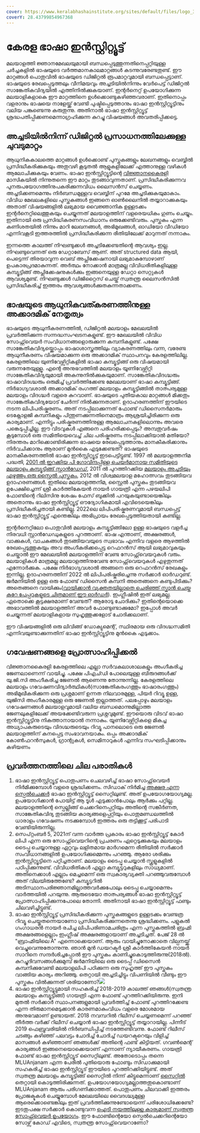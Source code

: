 ```yaml
---
cover: https://www.keralabhashainstitute.org/sites/default/files/logo_3_0.png
coverY: 28.43799854967368
---
```


# കേരള ഭാഷാ ഇൻസ്റ്റിറ്റ്യൂട്ട്



മലയാളത്തി ജ്ഞാനമേഖലയുമായി ബന്ധപ്പെടുത്തുന്നതിനെപ്പറ്റിയുള്ള ചർച്ചകളിൽ ഭാഷയുടെ വർത്തമാനകാലമാറ്റങ്ങൾ കടന്നുവരേണ്ടതുണ്ട്. ഈ മാറ്റങ്ങൾ പൊതുവിൽ ഭാഷയുടെ ഡിജിറ്റൽ രൂപമാറ്റവുമായി ബന്ധപ്പെട്ടാണ്. ഭാഷയുടെ രേഖപ്പെടുത്തലും വീനിമയവും അച്ചടിയിൽനിന്നും വേർപെട്ട് ഡിജിറ്റൽ സാങ്കേതികവിദ്യയിൽ എത്തിനിൽക്കുകയാണ്. ഇന്റർനെറ്റ് ഉപയോഗിക്കുന്ന മലയാളികളാകെ ഈ മാറ്റത്തിനെ ഉൾക്കൊണ്ടുകഴിഞ്ഞവരാണ്. ഇതിനൊപ്പം വളരാനും ഭാഷയെ നാളേയ്ക്ക് വേണ്ടി പുഷ്ടിപ്പെടുത്താനും ഭാഷാ ഇൻസ്റ്റിറ്റ്യൂട്ടിനും വലിയ പങ്കുണ്ടെന്നു കരുതുന്നു. അതിനാൽ ഭാഷാ ഇൻസ്റ്റിറ്റ്യൂട്ട് ശ്രദ്ധപതിപ്പിക്കണമെന്നാഗ്രഹിക്കുന്ന കുറച്ചു വിഷയങ്ങൾ അവതരിപ്പിക്കട്ടെ.

## അച്ചടിയിൽനിന്ന് ഡിജിറ്റൽ പ്രസാധനത്തിലേക്കുള്ള ചുവടുമാറ്റം

ആധുനികകാലത്തെ മാറ്റങ്ങൾ ഉൾക്കൊണ്ട് പുസ്തകങ്ങളും ലേഖനങ്ങളും വെബ്ബിൽ പ്രസിദ്ധീകരിക്കുകയും അതുവഴി കൂടുതൽ ആളുകളിലേക്ക് എത്താനുള്ള വഴികൾ ആലോചിക്കുകയും വേണം. ഭാഷാ ഇൻസ്റ്റിറ്റ്യൂട്ടിന്റെ [വിജ്ഞാനകൈരളി](https://www.keralabhashainstitute.org/node/173) മാസികയിൽ നിന്നുതന്നെ ഈ മാറ്റം തുടങ്ങാവുന്നതാണ്. പ്രസിദ്ധീകരിക്കുന്നവ പുനരുപയോഗത്തിനുപകരിക്കുന്നവിധം ലൈസൻസ് ചെയ്യണം. അച്ചടിക്കണമെന്നും നിർബന്ധമുള്ളവ വെബ്ബിന് പുറമേ അച്ചടിക്കുകയുമാകാം. വിവിധ മേഖലകളിലെ പുസ്തകങ്ങൾ ഇങ്ങനെ ഓൺലൈനിൽ തയ്യാറാക്കുകയും അതാത് വിഷയങ്ങളിൽ ലഭ്യമായ വൈജ്ഞാനിക ഉള്ളടക്കം ഇന്റർനെറ്റിലെത്തുകയും ചെയ്യുന്നത് മലയാളത്തിന് വളരെയധികം ഗുണം ചെയ്യും. ഇതിനായി ഒരു പ്രസിദ്ധികരണസംവിധാനം ഒരുക്കേണ്ടിവരും. പുസ്തകം എന്ന കണിശതയിൽ നിന്നും മാറി ലേഖനങ്ങൾ, അഭിമുഖങ്ങൾ, ഓഡിയോ വീഡിയോ എന്നിവകൂടി ഇത്തരത്തിൽ പ്രസിദ്ധീകരിക്കുന്ന രീതിയിലേക്ക് മാറുന്നത് നന്നാകും.

ഇന്നത്തെ കാലത്ത് നിഘണ്ടുക്കൾ അച്ചടിക്കേണ്ടതിന്റെ ആവശ്യം ഇല്ല. നിഘണ്ടുവെന്നത് ഒരു ഡേറ്റാബേസ് ആണ്. അത് structured data ആയി, പെട്ടെന്ന് തിരയാവുന്ന വെബ് അപ്ലിക്കേഷനായി ലഭ്യമാകുമ്പോഴാണ് ഉപകാരപ്രദമാകുന്നത്. അർത്ഥം നോക്കാൻ മാത്രമല്ല വിവിധരീതികളിലുള്ള കമ്പ്യൂട്ടിങ്ങ് അപ്ലിക്കേഷനുകൾക്കും ഇങ്ങനെയുള്ള ഡേറ്റാ സെറ്റുകൾ ആവശ്യമുണ്ട്. നിഘണ്ടുക്കൾ ഡിജിറ്റൈസ് ചെയ്ത് സ്വതന്ത്ര ലൈസൻസിൽ പ്രസിദ്ധീകരിച്ച് ഇത്തരം ആവശ്യങ്ങൾക്കുതകുന്നതാക്കണം.

## ഭാഷയുടെ ആധുനികവത്കരണത്തിനുള്ള അക്കാദമിക് നേതൃത്വം

ഭാഷയുടെ ആധുനീകരണത്തിൽ, ഡിജിറ്റൽ മലയാളം മേഖലയിൽ പ്രവർത്തിക്കുന്ന സന്നദ്ധസംഘടനകളുണ്ട്. ഈ മേഖലയിൽ വിവിധ സോഫ്റ്റ്‌വെയർ സംവിധാനങ്ങളൊരുക്കുന്ന കമ്പനികളുണ്ട്. പക്ഷേ സാങ്കേതികവിദ്യയ്ക്കൊപ്പം ഭാഷാശാസ്ത്രത്തിലും വ്യാകരണത്തിലും വന്ന, വരേണ്ട ആധുനീകരണം വിഷയമാക്കുന്ന ഒരു അക്കാദമിക് സ്ഥാപനവും കേരളത്തിലില്ല. കേരളത്തിലെ യുണിവേഴ്സിറ്റികളിൽ ഭാഷാ കമ്പ്യൂട്ടിങ്ങ് ഒരു വിഷയമായി വരുന്നതേയുള്ളൂ. എന്റെ അനുഭവത്തിൽ മലയാളം യൂണിവേഴ്സിറ്റി സാങ്കേതികവിദ്യയുമായി അകന്നുനിൽക്കുകയുമാണ്. സാങ്കേതികവിദഗ്ദ്ധരും ഭാഷാവിദഗ്ദ്ധരും ഒരുമിച്ച് പ്രവർത്തിക്കേണ്ട മേഖലയാണ് ഭാഷാ കമ്പ്യൂട്ടിങ്ങ്. നിർഭാഗ്യവശാൽ അക്കാദമിക് രംഗത്ത് മലയാളം കമ്പ്യൂട്ടിങ്ങിൽ താത്പര്യമുള്ള മലയാളം വിദഗ്ദ്ധർ വളരെ കുറവാണ്. ഭാഷയുടെ പുതിയകാല മാറ്റങ്ങൾ മിക്കതും സാങ്കേതികവിദ്യയോട് ചേർന്ന് നിൽക്കുന്നതാണ്. ഉദാഹരണത്തിന് ഈയിടെ നടന്ന ലിപിപരിഷ്കരണം. അത് നടപ്പിലാക്കുന്നത് ഫോണ്ട് ഡിസൈനർമാരും ടെക്നോളജി കമ്പനികളും പിന്തുണക്കുന്നതിനെമാത്രം ആശ്രയിച്ചിരിക്കുന്ന ഒരു കാര്യമാണ്. എന്നിട്ടും പരിഷ്കരണത്തിനുള്ള ആലോചനകളിലൊന്നും അവരെ പങ്കെടുപ്പിച്ചില്ല. ഈ വിടവുകൾ എങ്ങനെ പരിഹരിക്കപ്പെടും? അമ്പതുവർഷം കൂടുമ്പോൾ ഒരു സമിതിയെവെച്ച് ചില പരിഷ്കരണം നടപ്പിലാക്കിയാൽ മതിയോ? നിരന്തരം മാറിക്കൊണ്ടിരിക്കുന്ന ഭാഷയെ രേഖപ്പെടുത്താനും മാനകീകരിക്കാനും നിർവചിക്കാനും ആരാണ് മുൻകൈ എടുക്കേണ്ടത്? ഭാഷയുടെ മാനകീകരണത്തിൽ ഭാഷാ ഇൻസ്റ്റിറ്റ്യൂട്ട് ഇടപെട്ടിട്ടുണ്ട്. 1997 ൽ മലയാളത്തനിമ പദ്ധതി, [2001 ൽ ഇറക്കിയ പി ഗോവിന്ദപ്പിള്ള ചെയർമാനായ സമിതിയുടെ മലയാളം കമ്പ്യൂട്ടിങ്ങ് സ്റ്റാൻഡേഡ്](https://www.keralabhashainstitute.org/sites/default/files/inline-files/malayalam%20standardization%20report\_2.pdf), 2011 ൽ പുറത്തിറക്കിയ [മലയാളം അച്ചടിയും എഴുത്തും ഒരു സ്റ്റൈൽ പുസ്തകം](https://www.keralabhashainstitute.org/sites/default/files/inline-files/Orustyle%20pusthakam.pdf), 2012 ൽ വിശ്വമലയാള മഹോത്സവം തുടങ്ങിയവ ഉദാഹരണങ്ങൾ. ഇതിലെ മലയാളത്തനിമ, സ്റ്റൈൽ പുസ്തകം തുടങ്ങിയവ ഉപേക്ഷിച്ചെന്ന് ശ്രീ കാർത്തികേയൻ നായർ ഗായത്രി എന്ന പഴയലിപി ഫോണ്ടിന്റെ റിലിസിനു ശേഷം ഫേസ് ബുക്കിൽ പറയുകയുണ്ടായെങ്കിലും അതൊന്നും ഭാഷാ ഇൻസ്റ്റിറ്റ്യൂട്ട് ഔദ്യോഗികമായി എവിടെയെങ്കിലും പ്രസിദ്ധീകരിച്ചതായി കണ്ടില്ല. 2022ലെ ലിപിപരിഷ്കരണവുമായി ബന്ധപ്പെട്ട് ഭാഷാ ഇൻസ്റ്റിറ്റ്യൂട്ട് എന്തെങ്കിലും അഭിപ്രായം രേഖപ്പെടുത്തിയതായി കണ്ടില്ല.

ഇന്റർനെറ്റിലോ പൊതുവിൽ മലയാളം കമ്പ്യൂട്ടിങ്ങിലോ ഉള്ള ഭാഷയുടെ വളർച്ച നിരവധി സ്റ്റാൻഡേഡുകളുടെ പുറത്താണ്. ഭാഷ എന്താണ്, അക്ഷരങ്ങൾ, വാക്കുകൾ, വാചകങ്ങൾ തുടങ്ങിയവയുടെ സ്വഭാവം എന്നിവ വളരെ ആഴത്തിൽ രേഖപ്പെടുത്തുകയും അവ അംഗീകരിക്കപ്പെട്ട റെഫറൻസ് ആയി ലഭ്യമാവുകയും ചെയ്താൽ ഈ മേഖലയിൽ മലയാളത്തിന് വേണ്ട സോഫ്റ്റ്‌വെയറുകൾ വരും. മലയാളികൾ മാത്രമല്ല മലയാളത്തിനുവേണ്ട സോഫ്റ്റ്‌വെയറുകൾ എഴുതുന്നത് എന്നോർക്കുക. പക്ഷേ നിർഭാഗ്യവശാൽ അങ്ങനെ ഒരു റെഫറൻസ് രേഖകളും ഇന്നില്ല. ഉദാഹരണത്തിന് 2022 ൽ ലിപിപരിഷ്കരിച്ചെന്നു സർക്കാർ ഓർഡറുണ്ട്. ജർമനിയിൽ ഉള്ള ഒരു ഫോണ്ട് ഡിസൈൻ കമ്പനി അതെങ്ങനെ കണ്ടുപിടിക്കും? അതെങ്ങനെ വായിക്കും([വായിക്കാൻ വ്യക്തതയില്ലാതെ ചെരിഞ്ഞ് സ്കാൻ ചെയ്ത കുറേ പേപ്പറുകളുടെ ചിത്രമാണ് ഈ ഓർഡർ](https://archive.org/download/malayalam-script-reformation-2022/Malayalam%20Script%20Reformation%202022.pdf)). ഇംഗ്ലീഷിൽ ഇത് ലഭ്യമല്ല. ഏതൊക്കെ കൂട്ടക്ഷരമാണ് വേണ്ടത്? ആരോടു ചോദിക്കും? ഇതിന്റെയൊക്കെ അഭാവത്തിൽ മലയാളത്തിന് അവർ ഫോണ്ടുണ്ടാക്കുമോ? ഇപ്പോൾ അവർ ചെയ്യുന്നത് മലയാളികളായ സുഹൃത്തുക്കളോട് ചോദിക്കലാണ്.

ഈ വിഷയങ്ങളിൽ ഒരു ലിവിങ്ങ് ഡോക്യുമെന്റ്, സ്ഥിരമായ ഒരു വിദഗ്ദ്ധസമിതി എന്നിവയുണ്ടാക്കുന്നതിന് ഭാഷാ ഇൻസ്റ്റിറ്റ്യൂട്ടിനു മുൻകൈ എടുക്കാം.

## ഗവേഷണങ്ങളെ പ്രോത്സാഹിപ്പിക്കൽ

വിജ്ഞാനകൈരളി കേരളത്തിലെ എല്ലാ സർവകലാശാലകളും അംഗീകരിച്ച ജേണലാണെന്ന് വായിച്ചു. പക്ഷേ പിഎച്ഡി പോലെയുള്ള ബിരുദങ്ങൾക്ക് യു.ജി.സി അംഗീകരിച്ച ജേണൽ ആണെന്നു തോന്നുന്നില്ല. കേരളത്തിലെ മലയാളം ഗവേഷണവിദ്യാർത്ഥികൾ(സാങ്കേതികരംഗത്തും ഭാഷാരംഗത്തും) അഭിമുഖീകരിക്കുന്ന ഒരു പ്രശ്നമാണ് ഉന്നത നിലവാരമുള്ള, പിയർ റിവ്യൂ ഉള്ള, യുജിസി അംഗീകാരമുള്ള ഒരു ജേണൽ ഇല്ലാത്തത്. പലപ്പോഴും മലയാളം ഗവേഷണങ്ങൾ മലയാളവുമായി വലിയ ബന്ധമൊന്നുമില്ലാത്ത ജേണലുകളിലേക്ക് അയക്കേണ്ടിവരുന്ന പ്രശ്നവുമുണ്ട്. ഈയൊരു വിടവ് ഭാഷാ ഇൻസ്റ്റിറ്റ്യൂട്ടിനു നികത്താനായാൽ നന്നാകും. യൂണിവേഴ്സിറ്റികളെ മികച്ച അധ്യാപകരുടെയും വിദഗ്ദ്ധരുടെയും റിവ്യൂ പാനലൊടെ ഒരു ജേണൽ മലയാളത്തിന് കനപ്പെട്ട സംഭാവനയാകും. ഒപ്പം അക്കാദമിക് കോൺഫറൻസുകൾ, ഗ്രാന്റുകൾ, സെമിനാറുകൾ എന്നിവ സംഘടിപ്പിക്കാനും കഴിയണം

## പ്രവർത്തനത്തിലെ ചില പരാതികൾ

1. ഭാഷാ ഇൻസ്റ്റിറ്റ്യൂട്ട് പൊതുപണം ചെലവഴിച്ച് ഭാഷാ സോഫ്റ്റ്‌വെയർ നിർമിക്കുമ്പോൾ വളരെ ശ്രദ്ധിക്കണം. സിഡാക് നിർമിച്ച [അക്ഷര എന്ന സ്പെൽചെക്കർ](https://210.212.237.177:8015/) ഭാഷാ ഇൻസ്റ്റിറ്റ്യൂട്ട് സൈറ്റിലുണ്ട്. അത് ഉപയോഗയോഗ്യമല്ല. ഉപയോഗിക്കാൻ പോയിട്ട് ആ ടൂൾ എടുക്കാൻപോലും ആർക്കും പറ്റില്ല. മലയാളത്തിന്റെ സ്പെല്ലിങ്ങ് ചെക്കറിനെപ്പറ്റിയും അതിന്റെ സങ്കീർണത, സാങ്കേതികവിദ്യ തുടങ്ങിയ കാര്യങ്ങളെപ്പറ്റിയും പൊതുമണ്ഡലത്തിൽ ധാരാളം ഗവേഷണം നടക്കുമ്പോൾ ഇത്തരം ഒരു തട്ടിക്കൂട്ട് പരിപാടി വേണ്ടിയിരുന്നില്ല.
2. സെപ്റ്റംബർ 5, 2021ന് വന്ന വാർത്ത പ്രകാരം ഭാഷാ ഇൻസ്റ്റിറ്റ്യൂട്ട് കോർ ലിപി എന്ന ഒരു സോഫ്റ്റ്‌വെയറിന്റെ പ്രചരണം ഏറ്റെടുക്കുകയും മലയാളം ടൈപ്പു ചെയ്യാനുള്ള ഏറ്റവും ലളിതമായ മാർഗമെന്ന രീതിയിൽ സർക്കാർ സംവിധാനങ്ങളിൽ ഉപയോഗിക്കുമ്മെന്നും പറഞ്ഞു. ആരോ ശരിക്കും ഇൻസ്റ്റിറ്റ്യൂട്ടിനെ പറ്റിച്ചതാണ്. മലയാളം ടൈപ്പു ചെയ്യാൻ സ്കൂളുകളിൽ പഠിപ്പിക്കുന്നുണ്ട്. വിവിധരീതികൾ എല്ലാ കമ്പ്യൂട്ടറുകളിലും സാധ്യമാണ്. അതിനെക്കാൾ എല്ലാം മെച്ചമെന്ന് ഒരു സ്വകാര്യവ്യക്തി പറഞ്ഞുവരുമ്പോൾ അത് വിലയിരുത്തേണ്ടേ? കമ്പ്യൂട്ടറിൽ അടിസ്ഥാനപരിജ്ഞാനമില്ലാത്തവർക്കുപോലും ടൈപ്പു ചെയ്യാമെന്നും വാർത്തയിൽ പറയുന്നു. ആരുടെയോ താത്പര്യങ്ങൾ ഭാഷാ ഇൻസ്റ്റിറ്റ്യൂട്ട് പ്രോത്സാഹിപ്പിക്കുന്നപോലെ തോന്നി. അതിനായി ഭാഷാ ഇൻസ്റ്റിറ്റ്യൂട്ട് ഫണ്ടും ചിലവഴിച്ചിട്ടുണ്ട്.<img src="../../.gitbook/assets/image (124).png" alt="" data-size="original">
3. ഭാഷാ ഇൻസ്റ്റിറ്റ്യൂട്ട് പ്രസിദ്ധീകരിക്കുന്ന പുസ്തകങ്ങളുടെ ഉള്ളടക്കം വേണ്ടത്ര റിവ്യൂ ചെയ്തുതന്നെയാണോ പ്രസിദ്ധീകരിക്കുന്നതെന്നു ശ്രദ്ധിക്കണം. പളുകൽ ഗംഗാധരൻ നായർ രചിച്ച ലിപിപരിണാമചരിത്രം എന്ന പുസ്തകത്തിൽ ബ്രഹ്മി അക്ഷരങ്ങളെല്ലാം ഇംഗ്ലീഷ് അക്ഷരങ്ങളായാണ് അച്ചടിച്ചത്. പേജ് 28 ൽ "ബ്രാഹ്മിയിലെ A" എന്നൊക്കെയാണ്. ആരും വായിച്ചുനോക്കാതെ വില്പനയ്ക്ക് വെച്ചുവെന്നുതോന്നുന്നു. ഞാൻ മുൻ ഡയറക്ടർ ശ്രീ കാർത്തികേയൻ നായർ സാറിനെ സന്ദർശിച്ചപ്പോൽ ഈ പുസ്തകം കാണിച്ചുകൊടുത്തിരുന്നു(2018ൽ). കുറച്ചുദിവസങ്ങൾക്കുമുമ്പ് ജർമനിയിലെ ഒരു ടൈപ്പ് ഡിസൈൻ കമ്പനിക്കുവേണ്ടി മലയാളലിപി പഠിക്കുന്ന ഒരു സുഹൃത്ത് ഈ പുസ്തകം വാങ്ങിയ കാര്യം അറിഞ്ഞു. തെറ്റായി അച്ചടിച്ചിട്ടും വിപണിയിൽ വീണ്ടും ഈ പുസ്തകം വിൽക്കുന്നത് ശരിയാണോ?![](<../../.gitbook/assets/image (126).png>)<img src="../../.gitbook/assets/image (119).png" alt="" data-size="original">
4. ഭാഷാ ഇൻസ്റ്റിറ്റ്യൂട്ടുമായി സഹകരിച്ച് 2018-2019 കാലത്ത് ഞങ്ങൾ(സ്വതന്ത്ര മലയാളം കമ്പ്യൂട്ടിങ്ങ്) ഗായത്രി എന്ന ഫോണ്ട് പുറത്തിറക്കിയിരുന്നു. ഇനി മുതൽ സർക്കാർ സ്ഥാപനങ്ങളുമായി പ്രവർത്തിച്ച് ഫോണ്ട് പുറത്തിറക്കേണ്ട എന്ന തിരുമാനമെടുക്കാൻ കാരണമാകുംവിധം വളരെ മോശമായ അനുഭവമാണ് ഉണ്ടായത്. 2018 നവമ്പറിൽ റിലീസ് ചെയ്യണമെന്ന് പറഞ്ഞ് തീർത്ത വർക്ക് റിലീസ് ചെയ്യാൻ ഭാഷാ ഇൻസ്റ്റിറ്റ്യൂട്ട് തയ്യാറായില്ല. പിന്നീട് 2019 ഫെബ്രുവരിയിൽ നിർബന്ധിപ്പിച്ച് നടത്തേണ്ടിവന്നു. ഫോണ്ട് റിലീസ് ചടങ്ങും കഴിഞ്ഞ് പലവട്ടം ചോദിച്ച് ചോദിച്ച് ഡയറക്ടറെയും വിളിച്ച് മാസങ്ങൾ കഴിഞ്ഞാണ് ഞങ്ങൾക്ക് അതിന്റെ ഫണ്ട് കിട്ടിയത്. ഗവൺമെന്റ് കാര്യങ്ങൾ ഇങ്ങനെയൊക്കെയാണ് എന്നാണ് ന്യായീകരണം. ഗായത്രി ഫോണ്ട് ഭാഷാ ഇൻസ്റ്റിറ്റ്യൂട് സൈറ്റിലുണ്ട്. അതോടൊപ്പം തന്നെ MLUAnjanam എന്ന പേരിൽ പുതിയൊരു ഫോണ്ടും സിഡാക്കുമായി സഹകരിച്ച് ഭാഷാ ഇൻസ്റ്റിറ്റ്യൂട് ഈയിടെ പുറത്തിറക്കിയിട്ടുണ്ട്. അത് സ്വതന്ത്ര മലയാളം കമ്പ്യൂട്ടിങ്ങ് സൈറ്റിൽ നിന്ന് കിട്ടുമെന്നാണ് [സൈറ്റിൽ](https://www.keralabhashainstitute.org/node/404/) തെറ്റായി കൊടുത്തിരിക്കുന്നത്. ഉപയോഗയോഗ്യമല്ലാത്തതുകൊണ്ടാണ് MLUAnjanam ആരും പരിഗണിക്കാത്തത്. പൊതുപണം ചിലവാക്കി ഇത്തരം പ്രോജക്ടുകൾ ചെയ്യുമ്പോൾ മേഖലയിലെ വൈദഗ്ദ്ധ്യമുള്ള ആരെക്കൊണ്ടെങ്കിലും ഇത് പ്രവർത്തിക്കുന്നുണ്ടോയെന്ന് പരിശോധിക്കേണ്ടേ? ഇടതുപക്ഷ സർക്കാർ കൊണ്ടുവന്ന [ഐടി നയത്തിലുള്ള കാര്യമാണ് സ്വതന്ത്ര സോഫ്റ്റ്‌വെയർ ഉപയോഗം](https://document.kerala.gov.in/Porteddata/documents/10180/2b4ad075-0f50-4eb9-912d-026bd589877c). ഈ ഫോണ്ടിന്റെയോ സ്പെൽചെക്കറിന്റെയോ സോഴ്സ് കോഡ് എവിടെ, സ്വതന്ത്ര സോഫ്റ്റ്‌വെയറാണോ?
